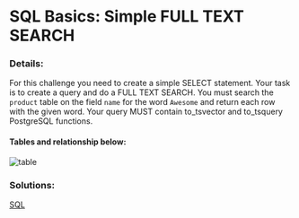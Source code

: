 # SQL Basics: Simple FULL TEXT SEARCH

### Details:

For this challenge you need to create a simple SELECT statement. Your task is to create a query and do a FULL TEXT SEARCH. You must search the `product` table on the field `name` for the word `Awesome` and return each row with the given word. Your query MUST contain to_tsvector and to_tsquery PostgreSQL functions.

#### Tables and relationship below:

![table](http://i.imgur.com/kBkwsbi.png)

### Solutions:

[SQL](link)
